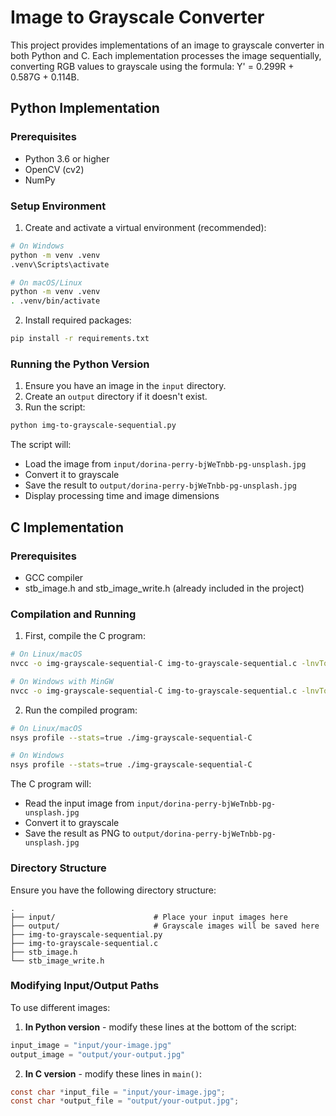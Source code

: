 # Image to Grayscale Converter

This project provides implementations of an image to grayscale converter in both Python and C. Each implementation processes the image sequentially, converting RGB values to grayscale using the formula: Y' = 0.299R + 0.587G + 0.114B.

## Python Implementation

### Prerequisites
- Python 3.6 or higher
- OpenCV (cv2)
- NumPy

### Setup Environment

1. Create and activate a virtual environment (recommended):

```bash
# On Windows
python -m venv .venv
.venv\Scripts\activate

# On macOS/Linux
python -m venv .venv
. .venv/bin/activate
```

2. Install required packages:

```bash
pip install -r requirements.txt
```

### Running the Python Version

1. Ensure you have an image in the `input` directory.
2. Create an `output` directory if it doesn't exist.
3. Run the script:

```bash
python img-to-grayscale-sequential.py
```

The script will:
- Load the image from `input/dorina-perry-bjWeTnbb-pg-unsplash.jpg`
- Convert it to grayscale
- Save the result to `output/dorina-perry-bjWeTnbb-pg-unsplash.jpg`
- Display processing time and image dimensions

## C Implementation

### Prerequisites
- GCC compiler
- stb_image.h and stb_image_write.h (already included in the project)

### Compilation and Running

1. First, compile the C program:

```bash
# On Linux/macOS
nvcc -o img-grayscale-sequential-C img-to-grayscale-sequential.c -lnvToolsExt -lm

# On Windows with MinGW
nvcc -o img-grayscale-sequential-C img-to-grayscale-sequential.c -lnvToolsExt -lm
```

2. Run the compiled program:

```bash
# On Linux/macOS
nsys profile --stats=true ./img-grayscale-sequential-C

# On Windows
nsys profile --stats=true ./img-grayscale-sequential-C
```

The C program will:
- Read the input image from `input/dorina-perry-bjWeTnbb-pg-unsplash.jpg`
- Convert it to grayscale
- Save the result as PNG to `output/dorina-perry-bjWeTnbb-pg-unsplash.jpg`

### Directory Structure
Ensure you have the following directory structure:

```plaintext
.
├── input/                      # Place your input images here
├── output/                     # Grayscale images will be saved here
├── img-to-grayscale-sequential.py
├── img-to-grayscale-sequential.c
├── stb_image.h
└── stb_image_write.h
```

### Modifying Input/Output Paths

To use different images:

1. **In Python version** - modify these lines at the bottom of the script:

```python
input_image = "input/your-image.jpg"
output_image = "output/your-output.jpg"
```

2. **In C version** - modify these lines in `main()`:

```c
const char *input_file = "input/your-image.jpg";
const char *output_file = "output/your-output.jpg";